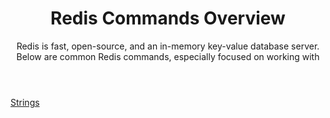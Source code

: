 <!DOCTYPE html>
<html lang="en">
<head>
    <meta charset="UTF-8">
    <meta name="viewport" content="width=device-width, initial-scale=1.0">
</head>
<body>
    <header>
        <h1>Redis Commands Overview</h1>
        <p>Redis is fast, open-source, and an in-memory key-value database server. Below are common Redis commands, especially focused on working with </p>
    </header>
    <section>
    <a href="https://github.com/Villva-vinoth/redis-server/blob/master/string.md"> Strings </a>
    </section>
</body>
</html>
